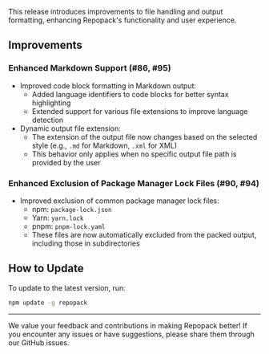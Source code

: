 This release introduces improvements to file handling and output formatting, enhancing Repopack's functionality and user experience.

## Improvements

### Enhanced Markdown Support (#86, #95)

- Improved code block formatting in Markdown output:
  - Added language identifiers to code blocks for better syntax highlighting
  - Extended support for various file extensions to improve language detection
- Dynamic output file extension:
  - The extension of the output file now changes based on the selected style (e.g., `.md` for Markdown, `.xml` for XML)
  - This behavior only applies when no specific output file path is provided by the user

### Enhanced Exclusion of Package Manager Lock Files (#90, #94)

- Improved exclusion of common package manager lock files:
  - npm: `package-lock.json`
  - Yarn: `yarn.lock`
  - pnpm: `pnpm-lock.yaml`
  - These files are now automatically excluded from the packed output, including those in subdirectories

## How to Update

To update to the latest version, run:

```bash
npm update -g repopack
```

---

We value your feedback and contributions in making Repopack better! If you encounter any issues or have suggestions, please share them through our GitHub issues.
